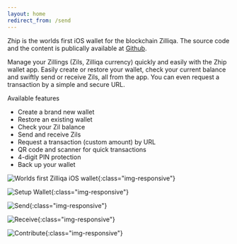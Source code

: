 ```yaml
---
layout: home
redirect_from: /send
---
```


Zhip is the worlds first iOS wallet for the blockchain Zilliqa. The source code and the content is publically available at [Github](https://github.com/OpenZesame/Zhip).

Manage your Zillings (Zils, Zilliqa currency) quickly and easily with the Zhip wallet app. Easily create or restore your wallet, check your current balance and swiftly send or receive Zils, all from the app. You can even request a transaction by a simple and secure URL. 

Available features
* Create a brand new wallet
* Restore an existing wallet
* Check your Zil balance
* Send and receive Zils
* Request a transaction (custom amount) by URL
* QR code and scanner for quick transactions
* 4-digit PIN protection 
* Back up your wallet

![Worlds first Zilliqa iOS wallet](1.png){:class="img-responsive"}

![Setup Wallet](2.png){:class="img-responsive"}

![Send](3.png){:class="img-responsive"}

![Receive](4.png){:class="img-responsive"}

![Contribute](5.png){:class="img-responsive"}
